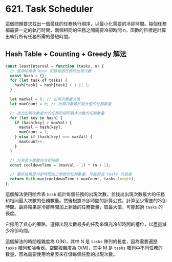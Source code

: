 # 621. Task Scheduler

這個問題要求找出一個最佳的任務執行順序，以最小化需要的冷卻時間。每個任務都需要一定的執行時間，兩個相同的任務之間需要冷卻時間 n。函數的目標是計算出執行所有任務所需的最短時間。

## Hash Table + Counting + Greedy 解法

```javascript
const leastInterval = function (tasks, n) {
  // 使用哈希表 hash 紀錄每個任務的出現次數
  const hash = {};
  for (let task of tasks) {
    hash[task] = hash[task] + 1 || 1;
  }

  let maxVal = 0; // 出現次數最大值
  let maxCount = 0; // 出現次數等於最大值的任務數量

  // 找出出現次數最大的任務和相同最大次數的任務數量
  for (let key in hash) {
    if (hash[key] > maxVal) {
      maxVal = hash[key];
      maxCount = 1;
    } else if (hash[key] === maxVal) {
      maxCount++;
    }
  }

  // 計算至少需要的冷卻時間
  const cooldownTime = (maxVal - 1) * (n + 1);

  // 最終結果是冷卻時間加上剩餘的任務數量，可能超過 tasks 的長度
  return Math.max(cooldownTime + maxCount, tasks.length);
};
```

這個解法使用哈希表 `hash` 統計每個任務的出現次數，並找出出現次數最大的任務和相同最大次數的任務數量。然後根據冷卻時間的計算公式，計算至少需要的冷卻時間。最終結果是冷卻時間加上剩餘的任務數量，取最大值，可能超過 `tasks` 的長度。

它採用了貪心的策略，選擇出現次數最多的任務來填充冷卻時間的槽位，以盡量減少冷卻時間。

這個解法的時間複雜度為 O(N)，其中 N 是 `tasks` 陣列的長度，因為需要遍歷 `tasks` 陣列和哈希表。空間複雜度為 O(M)，其中 M 是 `tasks` 陣列中不同任務的數量，因為需要使用哈希表來存儲每個任務的出現次數。

